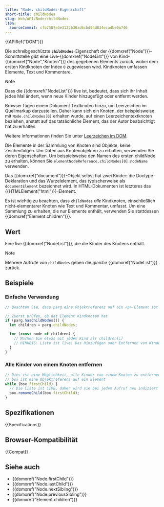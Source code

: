 ```yaml
---
title: "Node: childNodes-Eigenschaft"
short-title: childNodes
slug: Web/API/Node/childNodes
l10n:
  sourceCommit: cfb7587e3e3122630ad6cbd94d834ecadbe0a746
---
```


{{APIRef("DOM")}}

Die schreibgeschützte **`childNodes`**-Eigenschaft der {{domxref("Node")}}-Schnittstelle gibt eine Live-{{domxref("NodeList")}} von Kind-{{domxref("Node","Knoten")}} des gegebenen Elements zurück, wobei dem ersten Kindknoten der Index `0` zugewiesen wird. Kindknoten umfassen Elemente, Text und Kommentare.

> [!NOTE]
> Dass die {{domxref("NodeList")}} live ist, bedeutet, dass sich ihr Inhalt jedes Mal ändert, wenn neue Kinder hinzugefügt oder entfernt werden.
>
> Browser fügen einem Dokument Textknoten hinzu, um Leerzeichen im Quellmarkup darzustellen. Daher kann sich ein Knoten, der beispielsweise mit `Node.childNodes[0]` erhalten wurde, auf einen Leerzeichentextknoten beziehen, anstatt auf das tatsächliche Element, das der Autor beabsichtigt hat zu erhalten.
>
> Weitere Informationen finden Sie unter [Leerzeichen im DOM](/de/docs/Web/API/Document_Object_Model/Whitespace).

Die Elemente in der Sammlung von Knoten sind Objekte, keine Zeichenfolgen. Um Daten aus Knotenobjekten zu erhalten, verwenden Sie deren Eigenschaften. Um beispielsweise den Namen des ersten childNode zu erhalten, können Sie `elementNodeReference.childNodes[0].nodeName` verwenden.

Das {{domxref("document")}}-Objekt selbst hat zwei Kinder: die Doctype-Deklaration und das Wurzelelement, das typischerweise als `documentElement` bezeichnet wird. In HTML-Dokumenten ist letzteres das {{HTMLElement("html")}}-Element.

Es ist wichtig zu beachten, dass `childNodes` _alle_ Kindknoten, einschließlich nicht-elementarer Knoten wie Text und Kommentar, umfasst. Um eine Sammlung zu erhalten, die nur Elemente enthält, verwenden Sie stattdessen {{domxref("Element.children")}}.

## Wert

Eine live {{domxref("NodeList")}}, die die Kinder des Knotens enthält.

> [!NOTE]
> Mehrere Aufrufe von `childNodes` geben die _gleiche_ {{domxref("NodeList")}} zurück.

## Beispiele

### Einfache Verwendung

```js
// Beachten Sie, dass parg eine Objektreferenz auf ein <p>-Element ist

// Zuerst prüfen, ob das Element Kindknoten hat
if (parg.hasChildNodes()) {
  let children = parg.childNodes;

  for (const node of children) {
    // Machen Sie etwas mit jedem Kind als children[i]
    // HINWEIS: Liste ist live! Das Hinzufügen oder Entfernen von Kindern wird die `length` der Liste ändern
  }
}
```

### Alle Kinder von einem Knoten entfernen

```js
// Dies ist eine Möglichkeit, alle Kinder von einem Knoten zu entfernen
// box ist eine Objektreferenz auf ein Element
while (box.firstChild) {
  // Die Liste ist LIVE, daher wird sie bei jedem Aufruf neu indiziert
  box.removeChild(box.firstChild);
}
```

## Spezifikationen

{{Specifications}}

## Browser-Kompatibilität

{{Compat}}

## Siehe auch

- {{domxref("Node.firstChild")}}
- {{domxref("Node.lastChild")}}
- {{domxref("Node.nextSibling")}}
- {{domxref("Node.previousSibling")}}
- {{domxref("Element.children")}}
